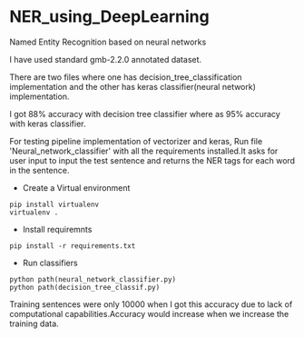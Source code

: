 # NER_using_DeepLearning
Named Entity Recognition based on neural networks

I have used standard gmb-2.2.0 annotated dataset.

There are two files where one has decision_tree_classification implementation and the other has keras classifier(neural network) implementation.

I got 88% accuracy with decision tree classifier where as 95% accuracy with keras classifier.


For testing pipeline implementation of vectorizer and keras, Run file 'Neural_network_classifier' with all the requirements installed.It asks for user input to input the test sentence and returns the NER tags for each word in the sentence.

* Create a Virtual environment
```
pip install virtualenv
virtualenv .
```
* Install requiremnts
```
pip install -r requirements.txt

```
* Run classifiers
```
python path(neural_network_classifier.py)
python path(decision_tree_classif.py)
```




Training sentences were only 10000 when I got this accuracy due to lack of computational capabilities.Accuracy would increase when we increase the training data.
